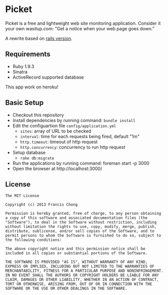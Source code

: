 # Picket

Picket is a free and lightweight web site monitoring application. Consider it your own wasitup.com: "Get a notice when your web page goes down."

A rewrite based on [rails version](https://github.com/siuying/picket).

## Requirements

- Ruby 1.9.3
- Sinatra
- ActiveRecord supported database

This app work on heroku!

## Basic Setup

- Checkout this repository
- Install dependencies by running command: ```bundle install```
- Edit the configuartion file ```config/application.yml```
  - ```sites```: array of URL to be checked
  - ```interval```: time for each requests being fired, default "1m"
  - ```http.timeout```: timeout of http request
  - ```http.concurrency```: concurrency to run http request
- Setup database
  - ```rake db:migrate```
- Run the applications by running command: foreman start -p 3000
- Open the browser at http://localhost:3000/

##  License

    The MIT License

    Copyright (c) 2013 Francis Chong

    Permission is hereby granted, free of charge, to any person obtaining a copy of this software and associated documentation files (the "Software"), to deal in the Software without restriction, including without limitation the rights to use, copy, modify, merge, publish, distribute, sublicense, and/or sell copies of the Software, and to permit persons to whom the Software is furnished to do so, subject to the following conditions:

    The above copyright notice and this permission notice shall be included in all copies or substantial portions of the Software.

    THE SOFTWARE IS PROVIDED "AS IS", WITHOUT WARRANTY OF ANY KIND, EXPRESS OR IMPLIED, INCLUDING BUT NOT LIMITED TO THE WARRANTIES OF MERCHANTABILITY, FITNESS FOR A PARTICULAR PURPOSE AND NONINFRINGEMENT. IN NO EVENT SHALL THE AUTHORS OR COPYRIGHT HOLDERS BE LIABLE FOR ANY CLAIM, DAMAGES OR OTHER LIABILITY, WHETHER IN AN ACTION OF CONTRACT, TORT OR OTHERWISE, ARISING FROM, OUT OF OR IN CONNECTION WITH THE SOFTWARE OR THE USE OR OTHER DEALINGS IN THE SOFTWARE.